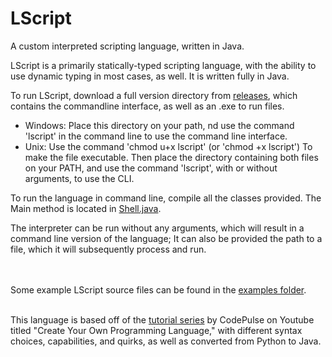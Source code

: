 # LScript
A custom interpreted scripting language, written in Java.

LScript is a primarily statically-typed scripting language, with the ability to use dynamic typing in most cases, as well.
It is written fully in Java.

To run LScript, download a full version directory from [releases], which contains the commandline interface, as well as an .exe to run files.<br>
 - Windows: Place this directory on your path, nd use the command 'lscript' in the command line to use the command line interface.
 - Unix: Use the command 'chmod u+x lscript' (or 'chmod +x lscript') To make the file executable. Then place the directory containing both files on your PATH, and use the command 'lscript', with or without arguments, to use the CLI.

To run the language in command line, compile all the classes provided. The Main method is located in [Shell.java].


The interpreter can be run without any arguments, which will result in a command line version of the language; 
It can also be provided the path to a file, which it will subsequently process and run.

<br><br>
Some example LScript source files can be found in the [examples folder].
<br><br>

This language is based off of the [tutorial series] by CodePulse on Youtube titled "Create Your Own Programming Language," 
with different syntax choices, capabilities, and quirks, as well as converted from Python to Java.


[Shell.java]: src/main/java/lscript/Shell.java
[tutorial series]: https://www.youtube.com/watch?v=Eythq9848Fg&list=PLZQftyCk7_SdoVexSmwy_tBgs7P0b97yD
[examples folder]: examples
[releases]: releases
